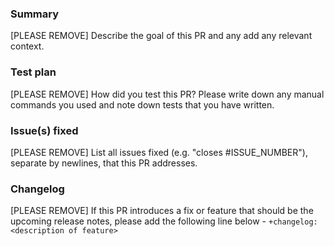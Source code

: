### Summary
[PLEASE REMOVE] Describe the goal of this PR and any add any relevant context.

### Test plan
[PLEASE REMOVE] How did you test this PR? Please write down any manual commands you used and note down tests that you have written.

### Issue(s) fixed
[PLEASE REMOVE] List all issues fixed (e.g. "closes #ISSUE_NUMBER"), separate by newlines, that this PR addresses.

### Changelog
[PLEASE REMOVE] If this PR introduces a fix or feature that should be the upcoming release notes, please add the following line below - `+changelog: <description of feature>`
